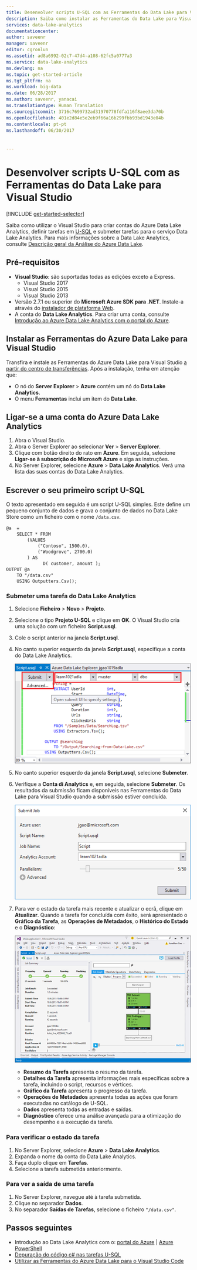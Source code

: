 ```yaml
---
title: Desenvolver scripts U-SQL com as Ferramentas do Data Lake para Visual Studio | Microsoft Docs
description: Saiba como instalar as Ferramentas do Data Lake para Visual Studio e como desenvolver e testar scripts U-SQL.
services: data-lake-analytics
documentationcenter: 
author: saveenr
manager: saveenr
editor: cgronlun
ms.assetid: ad8a6992-02c7-47d4-a108-62fc5a0777a3
ms.service: data-lake-analytics
ms.devlang: na
ms.topic: get-started-article
ms.tgt_pltfrm: na
ms.workload: big-data
ms.date: 06/28/2017
ms.author: saveenr, yanacai
ms.translationtype: Human Translation
ms.sourcegitcommit: 3716c7699732ad31970778fdfa116f8aee3da70b
ms.openlocfilehash: 401e2d84e5e2eb9f66a16b299fbb93bd1943e04b
ms.contentlocale: pt-pt
ms.lasthandoff: 06/30/2017


---
```

<a id="develop-u-sql-scripts-by-using-data-lake-tools-for-visual-studio" class="xliff"></a>

# Desenvolver scripts U-SQL com as Ferramentas do Data Lake para Visual Studio
[!INCLUDE [get-started-selector](../../includes/data-lake-analytics-selector-get-started.md)]


Saiba como utilizar o Visual Studio para criar contas do Azure Data Lake Analytics, definir tarefas em [U-SQL](data-lake-analytics-u-sql-get-started.md) e submeter tarefas para o serviço Data Lake Analytics. Para mais informações sobre a Data Lake Analytics, consulte [Descrição geral da Análise do Azure Data Lake](data-lake-analytics-overview.md).


<a id="prerequisites" class="xliff"></a>

## Pré-requisitos

* **Visual Studio**: são suportadas todas as edições exceto a Express.
    * Visual Studio 2017
    * Visual Studio 2015
    * Visual Studio 2013
* Versão 2.7.1 ou superior do **Microsoft Azure SDK para .NET**.  Instale-a através do [instalador de plataforma Web](http://www.microsoft.com/web/downloads/platform.aspx).
* A conta do **Data Lake Analytics**. Para criar uma conta, consulte [Introdução ao Azure Data Lake Analytics com o portal do Azure](data-lake-analytics-get-started-portal.md).

<a id="install-azure-data-lake-tools-for-visual-studio" class="xliff"></a>

## Instalar as Ferramentas do Azure Data Lake para Visual Studio 

Transfira e instale as Ferramentas do Azure Data Lake para Visual Studio [a partir do centro de transferências](http://aka.ms/adltoolsvs). Após a instalação, tenha em atenção que:
* O nó do **Server Explorer** > **Azure** contém um nó do **Data Lake Analytics**. 
* O menu **Ferramentas** inclui um item do **Data Lake**.

<a id="connect-to-an-azure-data-lake-analytics-account" class="xliff"></a>

## Ligar-se a uma conta do Azure Data Lake Analytics

1. Abra o Visual Studio.
2. Abra o Server Explorer ao selecionar **Ver** > **Server Explorer**.
3. Clique com botão direito do rato em **Azure**. Em seguida, selecione **Ligar-se à subscrição do Microsoft Azure** e siga as instruções.
4. No Server Explorer, selecione **Azure** > **Data Lake Analytics**. Verá uma lista das suas contas do Data Lake Analytics.


<a id="write-your-first-u-sql-script" class="xliff"></a>

## Escrever o seu primeiro script U-SQL

O texto apresentado em seguida é um script U-SQL simples. Este define um pequeno conjunto de dados e grava o conjunto de dados no Data Lake Store como um ficheiro com o nome `/data.csv`.

```
@a  = 
    SELECT * FROM 
        (VALUES
            ("Contoso", 1500.0),
            ("Woodgrove", 2700.0)
        ) AS 
              D( customer, amount );
OUTPUT @a
    TO "/data.csv"
    USING Outputters.Csv();
```

<a id="submit-a-data-lake-analytics-job" class="xliff"></a>

### Submeter uma tarefa do Data Lake Analytics

1. Selecione **Ficheiro** > **Novo** > **Projeto**.

2. Selecione o tipo **Projeto U-SQL** e clique em **OK**. O Visual Studio cria uma solução com um ficheiro **Script.usql**.

3. Cole o script anterior na janela **Script.usql**.

4. No canto superior esquerdo da janela **Script.usql**, especifique a conta do Data Lake Analytics.

    ![Submeter projeto do Visual Studio em U-SQL](./media/data-lake-analytics-data-lake-tools-get-started/data-lake-analytics-data-lake-tools-submit-job.png)

5. No canto superior esquerdo da janela **Script.usql**, selecione **Submeter**.
6. Verifique a **Conta di Analytics** e, em seguida, selecione **Submeter**. Os resultados da submissão ficam disponíveis nas Ferramentas do Data Lake para Visual Studio quando a submissão estiver concluída.

    ![Submeter projeto do Visual Studio em U-SQL](./media/data-lake-analytics-data-lake-tools-get-started/data-lake-analytics-data-lake-tools-submit-job-advanced.png)
7. Para ver o estado da tarefa mais recente e atualizar o ecrã, clique em **Atualizar**. Quando a tarefa for concluída com êxito, será apresentado o **Gráfico da Tarefa**, as **Operações de Metadados**, o **Histórico do Estado** e o **Diagnóstico**:

    ![Gráfico de desempenho da tarefa do Data Lake Analytics no Visual Studio em U-SQL](./media/data-lake-analytics-data-lake-tools-get-started/data-lake-analytics-data-lake-tools-performance-graph.png)

   * **Resumo da Tarefa** apresenta o resumo da tarefa.   
   * **Detalhes da Tarefa** apresenta informações mais específicas sobre a tarefa, incluindo o script, recursos e vértices.
   * **Gráfico da Tarefa** apresenta o progresso da tarefa.
   * **Operações de Metadados** apresenta todas as ações que foram executadas no catálogo de U-SQL.
   * **Dados** apresenta todas as entradas e saídas.
   * **Diagnóstico** oferece uma análise avançada para a otimização do desempenho e a execução da tarefa.

<a id="to-check-job-state" class="xliff"></a>

### Para verificar o estado da tarefa

1. No Server Explorer, selecione **Azure** > **Data Lake Analytics**. 
2. Expanda o nome da conta do Data Lake Analytics.
3. Faça duplo clique em **Tarefas**.
4. Selecione a tarefa submetida anteriormente.

<a id="to-see-the-output-of-a-job" class="xliff"></a>

### Para ver a saída de uma tarefa

1. No Server Explorer, navegue até à tarefa submetida.
2. Clique no separador **Dados**.
3. No separador **Saídas de Tarefas**, selecione o ficheiro `"/data.csv"`.

<a id="next-steps" class="xliff"></a>

## Passos seguintes

* Introdução ao Data Lake Analytics com o: [portal do Azure](data-lake-analytics-get-started-portal.md) | [Azure PowerShell](data-lake-analytics-get-started-powershell.md) 
* [Depuração do código c# nas tarefas U-SQL](data-lake-analytics-debug-u-sql-jobs.md)
* [Utilizar as Ferramentas do Azure Data Lake para o Visual Studio Code](data-lake-analytics-data-lake-tools-for-vscode.md)

